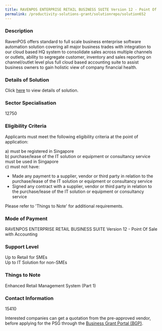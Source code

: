 ```yaml
---
title: RAVENPOS ENTERPRISE RETAIL BUSINESS SUITE Version 12 - Point Of Sale with Accounting
permalink: /productivity-solutions-grant/solutionrepo/solution652
---
```


### Description

RavenPOS offers standard to full scale business enterprise software automation solution covering all major business trades with integration to our cloud based HQ system to consolidate sales across multiple channels or outlets, ability to segregate customer, inventory and sales reporting on channel/outlet level plus full cloud based accounting suite to assist business owners to gain holistic view of company financial health.

### Details of Solution

Click <a href='Nspire Group Pte Ltd' target='_blank' rel='noopener'>here</a> to view details of solution.

### Sector Specialisation

 12750 

### Eligibility Criteria

Applicants must meet the following eligibility criteria at the point of application:

a) must be registered in Singapore <br>
b) purchase/lease of the IT solution or equipment or consultancy service must be used in Singapore <br>
c) must not have:
- Made any payment to a supplier, vendor or third party in relation to the purchase/lease of the IT solution or equipment or consultancy service
- Signed any contract with a supplier, vendor or third party in relation to the purchase/lease of the IT solution or equipment or consultancy service

Please refer to 'Things to Note' for additional requirements.

### Mode of Payment
RAVENPOS ENTERPRISE RETAIL BUSINESS SUITE Version 12 - Point Of Sale with Accounting

### Support Level
Up to Retail for SMEs <br>
Up to IT Solution for non-SMEs

### Things to Note
Enhanced Retail Management System (Part 1)

### Contact Information
15410

Interested companies can get a quotation from the pre-approved vendor, before applying for the PSG through the <a target='_blank' rel='noopener' href='https://www.businessgrants.gov.sg/'>Business Grant Portal (BGP)</a>.
